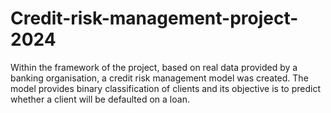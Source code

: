 # Credit-risk-management-project-2024
Within the framework of the project, based on real data provided by a banking organisation, a credit risk management model was created. The model provides binary classification of clients and its objective is to predict whether a client will be defaulted on a loan.
